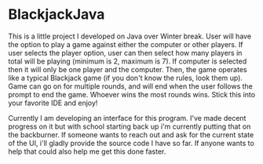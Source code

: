 # BlackjackJava

This is a little project I developed on Java over Winter break. User will have the option to play a game against either the computer or other players. If user selects the
player option, user can then select how many players in total will be playing (minimum is 2, maximum is 7). If computer is selected then it will only be one player and
the computer. Then, the game operates like a typical Blackjack game (if you don't know the rules, look them up). Game can go on for multiple rounds, and will end when the
user follows the prompt to end the game. Whoever wins the most rounds wins. Stick this into your favorite IDE and enjoy!

Currently I am developing an interface for this program. I've made decent progress on it but with school starting back up i'm currently putting that on the backburner.
If someone wants to reach out and ask for the current state of the UI, i'll gladly provide the source code I have so far. If anyone wants to help that could also help me
get this done faster.
